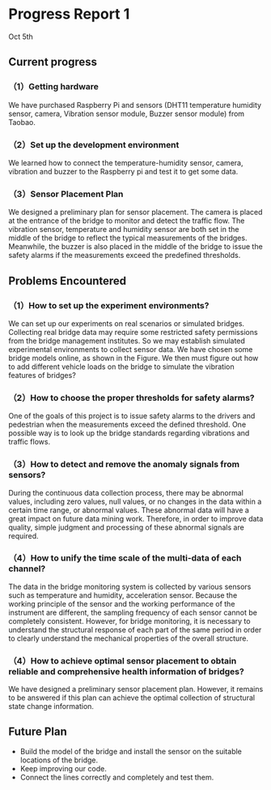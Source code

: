 # Progress Report 1

Oct 5th

## Current progress

### （1）Getting hardware
We have purchased Raspberry Pi and sensors (DHT11 temperature humidity sensor, camera, Vibration sensor module, Buzzer sensor module) from Taobao.

### （2）Set up the development environment
We learned how to connect the temperature-humidity sensor, camera, vibration and buzzer to the Raspberry pi and test it to get some data.

### （3）Sensor Placement Plan
We designed a preliminary plan for sensor placement. The camera is placed at the entrance of the bridge to monitor and detect the traffic flow. The vibration sensor, temperature and humidity sensor are both set in the middle of the bridge to reflect the typical measurements of the bridges. Meanwhile, the buzzer is also placed in the middle of the bridge to issue the safety alarms if the measurements exceed the predefined thresholds.

## Problems Encountered

### （1）How to set up the experiment environments?
We can set up our experiments on real scenarios or simulated bridges. Collecting real bridge data may require some restricted safety permissions from the bridge management institutes. So we may establish simulated experimental environments to collect sensor data. We have chosen some bridge models online, as shown in the Figure. We then must figure out how to add different vehicle loads on the bridge to simulate the vibration features of bridges?

### （2）How to choose the proper thresholds for safety alarms?
One of the goals of this project is to issue safety alarms to the drivers and pedestrian when the measurements exceed the defined threshold. One possible way is to look up the bridge standards regarding vibrations and traffic flows.

### （3）How to detect and remove the anomaly signals from sensors?
During the continuous data collection process, there may be abnormal values, including zero values, null values, or no changes in the data within a certain time range, or abnormal values. These abnormal data will have a great impact on future data mining work. Therefore, in order to improve data quality, simple judgment and processing of these abnormal signals are required.

### （4）How to unify the time scale of the multi-data of each channel?
The data in the bridge monitoring system is collected by various sensors such as temperature and humidity, acceleration sensor. Because the working principle of the sensor and the working performance of the instrument are different, the sampling frequency of each sensor cannot be completely consistent. However, for bridge monitoring, it is necessary to understand the structural response of each part of the same period in order to clearly understand the mechanical properties of the overall structure.

### （4）How to achieve optimal sensor placement to obtain reliable and comprehensive health information of bridges?
We have designed a preliminary sensor placement plan. However, it remains to be answered if this plan can achieve the optimal collection of structural state change information.

## Future Plan
- Build the model of the bridge and install the sensor on the suitable locations of the bridge.
- Keep improving our code.
- Connect the lines correctly and completely and test them.

